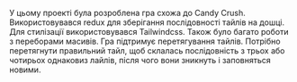 У цьому проекті була розроблена гра схожа до Candy Crush. Використовувався redux для зберігання послідовності тайлів на дошці. Для стилізації використовувався Tailwindcss. Також було багато роботи з переборами масивів. Гра підтримує перетягування тайлів. Потрібно перетягнути правильний тайл, щоб склалась послідовність з трьох або чотирьох однаковиз лайлів, після чого вони зникнуть і заповняться новими.